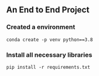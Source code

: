 ## An End to End Project

### Created a environment



```
conda create -p venv python==3.8
```

### Install all necessary libraries 

```
pip install -r requirements.txt
```